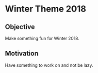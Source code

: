 # Winter Theme 2018

## Objective

Make something fun for Winter 2018.

## Motivation

Have something to work on and not be lazy.